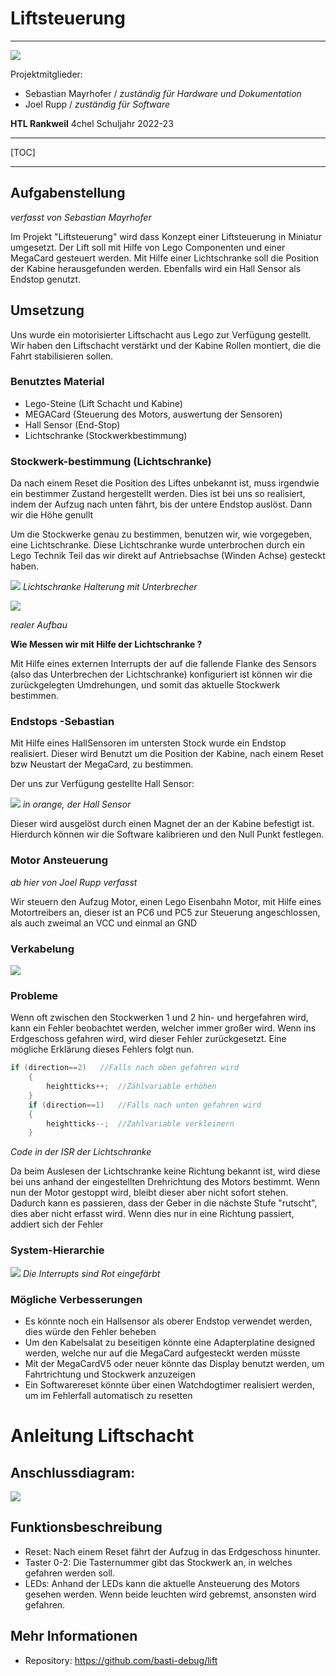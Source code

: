 # Liftsteuerung

*** 

![](docu/sources/liftfoto.png)

Projektmitglieder: 
* Sebastian Mayrhofer / *zuständig für Hardware und Dokumentation*
* Joel Rupp / *zuständig für Software*

 **HTL Rankweil**  4chel                                                                 Schuljahr 2022-23 

***

[TOC]

***


## Aufgabenstellung 
*verfasst von Sebastian Mayrhofer*


Im Projekt "Liftsteuerung" wird dass Konzept einer Liftsteuerung in Miniatur umgesetzt. Der Lift soll mit Hilfe von Lego Componenten und einer MegaCard gesteuert werden. Mit Hilfe einer Lichtschranke soll die Position der Kabine herausgefunden werden. Ebenfalls wird ein Hall Sensor als Endstop genutzt. 


## Umsetzung 
Uns wurde ein motorisierter Liftschacht aus Lego zur Verfügung gestellt. Wir haben den Liftschacht verstärkt und der Kabine Rollen montiert, die die Fahrt stabilisieren sollen. 

### Benutztes Material

* Lego-Steine  (Lift Schacht und Kabine) 
* MEGACard  (Steuerung des Motors, auswertung der Sensoren)
* Hall Sensor (End-Stop)
* Lichtschranke (Stockwerkbestimmung)



### Stockwerk-bestimmung (Lichtschranke)

Da nach einem Reset die Position des Liftes unbekannt ist, muss irgendwie ein bestimmer Zustand hergestellt werden. Dies ist bei uns so realisiert, indem der Aufzug nach unten fährt, bis der untere Endstop auslöst. Dann wir die Höhe genullt

Um die Stockwerke genau zu bestimmen, benutzen wir, wie vorgegeben, eine Lichtschranke. Diese Lichtschranke wurde unterbrochen durch ein Lego Technik Teil das wir direkt auf Antriebsachse (Winden Achse) gesteckt haben.

![](docu/sources/Lichtschranke+unterbrecher.png)
*Lichtschranke Halterung mit Unterbrecher*

![](docu/sources/lichtschrankereal.jpg)

*realer Aufbau*

**Wie Messen wir mit Hilfe der Lichtschranke ?** 

Mit Hilfe eines externen Interrupts der auf die fallende Flanke des Sensors (also das Unterbrechen der Lichtschranke) konfiguriert ist können wir die zurückgelegten Umdrehungen, und somit das aktuelle Stockwerk bestimmen.

### Endstops -Sebastian

Mit Hilfe eines HallSensoren im untersten Stock wurde ein Endstop realisiert. Dieser wird Benutzt um die Position der Kabine, nach einem Reset bzw Neustart der MegaCard, zu bestimmen. 

Der uns zur Verfügung gestellte Hall Sensor: 

![](docu/sources/hallsensor.jpg)
*in orange, der Hall Sensor*

Dieser wird ausgelöst durch einen Magnet der an der Kabine befestigt ist. Hierdurch können wir die Software kalibrieren und den Null Punkt festlegen. 


### Motor Ansteuerung
*ab hier von Joel Rupp verfasst*

Wir steuern den Aufzug Motor, einen Lego Eisenbahn Motor, mit Hilfe eines Motortreibers an, dieser ist an PC6 und PC5 zur Steuerung angeschlossen, als auch zweimal an VCC und einmal an GND

### Verkabelung 

![](docu/sources/wiring.png)


### Probleme 

Wenn oft zwischen den Stockwerken 1 und 2 hin- und hergefahren wird, kann ein Fehler beobachtet werden, welcher immer großer wird. Wenn ins Erdgeschoss gefahren wird, wird dieser Fehler zurückgesetzt. Eine mögliche Erklärung dieses Fehlers folgt nun. 

~~~c
if (direction==2)	//Falls nach oben gefahren wird
	{
		heightticks++;	//Zählvariable erhöhen
	}
	if (direction==1)	//Falls nach unten gefahren wird
	{
		heightticks--;	//Zahlvariable verkleinern
	}
~~~
*Code in der ISR der Lichtschranke*


Da beim Auslesen der Lichtschranke keine Richtung bekannt ist, wird diese bei uns anhand der eingestellten Drehrichtung des Motors bestimmt. Wenn nun der Motor gestoppt wird, bleibt dieser aber nicht sofort stehen. Dadurch kann es passieren, dass der Geber in die nächste Stufe "rutscht", dies aber nicht erfasst wird. Wenn dies nur in eine Richtung passiert, addiert sich der Fehler

### System-Hierarchie 

![](docu/sources/hierarchy.png)
*Die Interrupts sind Rot eingefärbt*

### Mögliche Verbesserungen 
* Es könnte noch ein Hallsensor als oberer Endstop verwendet werden, dies würde den Fehler beheben
* Um den Kabelsalat zu beseitigen könnte eine Adapterplatine designed werden, welche nur auf die MegaCard aufgesteckt werden müsste
* Mit der MegaCardV5 oder neuer könnte das Display benutzt werden, um Fahrtrichtung und Stockwerk anzuzeigen
* Ein Softwarereset könnte über einen Watchdogtimer realisiert werden, um im Fehlerfall automatisch zu resetten


# Anleitung Liftschacht

## Anschlussdiagram:
![](sources/wiring.png)

## Funktionsbeschreibung
* Reset: Nach einem Reset fährt der Aufzug in das Erdgeschoss hinunter.
* Taster 0-2: Die Tasternummer gibt das Stockwerk an, in welches gefahren werden soll.
* LEDs: Anhand der LEDs kann die aktuelle Ansteuerung des Motors gesehen werden. Wenn beide leuchten wird gebremst, ansonsten wird gefahren. 

## Mehr Informationen

* Repository: https://github.com/basti-debug/lift
